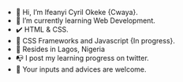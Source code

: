 - 👋 Hi, I’m Ifeanyi Cyril Okeke {Cwaya}.
- 🌱 I’m currently learning Web Development.
- ✔️ HTML & CSS.
- 🚧 CSS Frameworks and Javascript {In progress}.
- 📍 Resides in Lagos, Nigeria
- 📭 I post my learning progress on twitter.
- 💬 Your inputs and advices are welcome.


<!---
cwaya/cwaya is a ✨ special ✨ repository because its `README.md` (this file) appears on your GitHub profile.
You can click the Preview link to take a look at your changes.
--->
